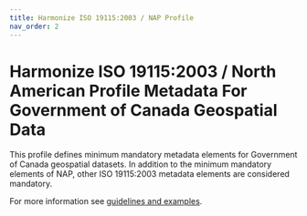 ```yaml
---
title: Harmonize ISO 19115:2003 / NAP Profile
nav_order: 2
---
```


# Harmonize ISO 19115:2003 / North American Profile Metadata For Government of Canada Geospatial Data

This profile defines minimum mandatory metadata elements for Government of Canada geospatial datasets. In addition to the minimum mandatory elements of NAP, other ISO 19115:2003 metadata elements are considered mandatory.

For more information see [guidelines and examples](../../hnap/2.3.1/HNAP.md).
